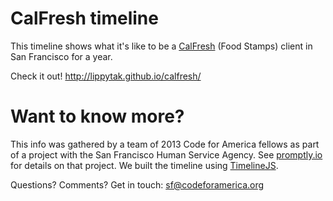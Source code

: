 # CalFresh timeline
This timeline shows what it's like to be a [CalFresh](http://www.sfhsa.org/154.htm) (Food Stamps) client in San Francisco for a year. 

Check it out! http://lippytak.github.io/calfresh/

# Want to know more?
This info was gathered by a team of 2013 Code for America fellows as part of a project with the San Francisco Human Service Agency. See [promptly.io](http://promptly.io) for details on that project. We built the timeline using [TimelineJS](https://github.com/NUKnightLab/TimelineJS).

Questions? Comments? Get in touch: sf@codeforamerica.org